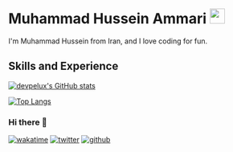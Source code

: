# Muhammad Hussein Ammari <img src=https://github.githubassets.com/images/icons/emoji/octocat.png height=30px>
I'm Muhammad Hussein from Iran, and I love coding for fun.

## Skills and Experience

[![devpelux's GitHub stats](https://github-readme-stats.vercel.app/api?username=xmha97&show_icons=true&bg_color=f5f5f5)](https://github.com/xmha97/github-readme-stats)

[![Top Langs](https://github-readme-stats.vercel.app/api/top-langs/?username=xmha97&show_icons=true&bg_color=f5f5f5)](https://github.com/xmha97/github-readme-stats)

### Hi there 👋

[![wakatime](https://wakatime.com/badge/user/28f33631-f82d-4ced-a330-b0c91604206b.svg)](https://wakatime.com/@28f33631-f82d-4ced-a330-b0c91604206b)
[![twitter](https://img.shields.io/twitter/follow/xmha97?label=followers&logo=twitter&color=%23007ec6&style=plastic)](https://twitter.com/xmha97)
[![github](https://img.shields.io/github/followers/xmha97?logo=github&style=plastic)](https://github.com/xmha97?tab=followers)

<!--
**xmha97/xmha97** is a ✨ _special_ ✨ repository because its `README.md` (this file) appears on your GitHub profile.

Here are some ideas to get you started:

- 🔭 I’m currently working on ...
- 🌱 I’m currently learning ...
- 👯 I’m looking to collaborate on ...
- 🤔 I’m looking for help with ...
- 💬 Ask me about ...
- 📫 How to reach me: ...
- 😄 Pronouns: ...
- ⚡ Fun fact: ...
-->
